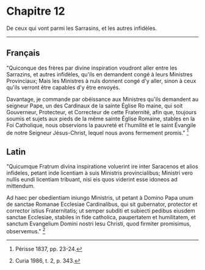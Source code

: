 # Chapitre 12

De ceux qui vont parmi les Sarrasins, et les autres infidèles.

***

## Français

"Quiconque des frères par divine inspiration voudront aller entre les Sarrazins, et autres infidèles, qu'ils en demandent congé à leurs Ministres Provinciaux; Mais les Ministres à nuls donnent congé d'y aller, sinon à ceux qu'ils verront être capables d'y être envoyés. 

Davantage, je commande par obéissance aux Ministres qu'ils demandent au seigneur Pape, un des Cardinaux de la sainte Église Ro maine, qui soit Gouverneur, Protecteur, et Correcteur de cette Fraternité, afin que, toujours soumis et sujets aux pieds de la même sainte Église Romaine, stables en la Foi Catholique, nous observions la pauvreté et l'humilité et le saint Évangile de notre Seigneur Jésus-Christ, lequel nous avons fermement promis." [^1]

[^1]: Périsse 1837, pp. 23-24.

## Latin

"Quicumque Fratrum divina inspiratione voluerint ire inter Saracenos et alios infideles, petant inde licentiam à suis Ministris provincialibus; Ministri vero nullis eundi licentiam tribuant, nisi eis quos viderint esse idoneos ad mittendum. 

Ad haec per obedientiam iniungo Ministris, ut petant à Domino Papa unum de sanctae Romanae Ecclesiae Cardinalibus, qui sit gubernator, protector et corrector istius Fraternitatis; ut semper subditi et subiecti pedibus eiusdem sanctae Ecclesiae, stabiles in fide catholica, paupertatem et humilitatem, et sanctum Evangelium Domini nostri Iesu Christi, quod firmiter promisimus, observemus." [^2]

[^2]: Curia 1986, t. 2, p. 343.


